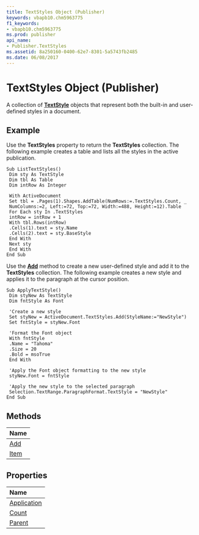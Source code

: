```yaml
---
title: TextStyles Object (Publisher)
keywords: vbapb10.chm5963775
f1_keywords:
- vbapb10.chm5963775
ms.prod: publisher
api_name:
- Publisher.TextStyles
ms.assetid: 8a250160-0400-62e7-8301-5a5743fb2485
ms.date: 06/08/2017
---
```



# TextStyles Object (Publisher)

A collection of **[TextStyle](textstyle-object-publisher.md)** objects that represent both the built-in and user-defined styles in a document.
 


## Example

Use the **TextStyles** property to return the **TextStyles** collection. The following example creates a table and lists all the styles in the active publication.
 

 

```
Sub ListTextStyles() 
 Dim sty As TextStyle 
 Dim tbl As Table 
 Dim intRow As Integer 
 
 With ActiveDocument 
 Set tbl = .Pages(1).Shapes.AddTable(NumRows:=.TextStyles.Count, _ 
 NumColumns:=2, Left:=72, Top:=72, Width:=488, Height:=12).Table 
 For Each sty In .TextStyles 
 intRow = intRow + 1 
 With tbl.Rows(intRow) 
 .Cells(1).text = sty.Name 
 .Cells(2).text = sty.BaseStyle 
 End With 
 Next sty 
 End With 
End Sub
```

Use the **[Add](textstyles-add-method-publisher.md)** method to create a new user-defined style and add it to the **TextStyles** collection. The following example creates a new style and applies it to the paragraph at the cursor position.
 

 



```
Sub ApplyTextStyle() 
 Dim styNew As TextStyle 
 Dim fntStyle As Font 
 
 'Create a new style 
 Set styNew = ActiveDocument.TextStyles.Add(StyleName:="NewStyle") 
 Set fntStyle = styNew.Font 
 
 'Format the Font object 
 With fntStyle 
 .Name = "Tahoma" 
 .Size = 20 
 .Bold = msoTrue 
 End With 
 
 'Apply the Font object formatting to the new style 
 styNew.Font = fntStyle 
 
 'Apply the new style to the selected paragraph 
 Selection.TextRange.ParagraphFormat.TextStyle = "NewStyle" 
End Sub
```


## Methods



|**Name**|
|:-----|
|[Add](textstyles-add-method-publisher.md)|
|[Item](textstyles-item-method-publisher.md)|

## Properties



|**Name**|
|:-----|
|[Application](textstyles-application-property-publisher.md)|
|[Count](textstyles-count-property-publisher.md)|
|[Parent](textstyles-parent-property-publisher.md)|

